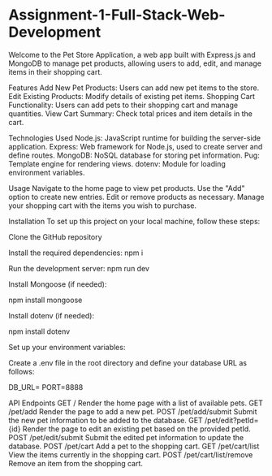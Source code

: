 # Assignment-1-Full-Stack-Web-Development


Welcome to the Pet Store Application, a web app built with Express.js and MongoDB to manage pet products, allowing users to add, edit, and manage items in their shopping cart.


Features
Add New Pet Products: Users can add new pet items to the store.
Edit Existing Products: Modify details of existing pet items.
Shopping Cart Functionality: Users can add pets to their shopping cart and manage quantities.
View Cart Summary: Check total prices and item details in the cart.

Technologies Used
Node.js: JavaScript runtime for building the server-side application.
Express: Web framework for Node.js, used to create server and define routes.
MongoDB: NoSQL database for storing pet information.
Pug: Template engine for rendering views.
dotenv: Module for loading environment variables.

Usage
Navigate to the home page to view pet products.
Use the "Add" option to create new entries.
Edit or remove products as necessary.
Manage your shopping cart with the items you wish to purchase.


Installation
To set up this project on your local machine, follow these steps:

Clone the GitHub repository

Install the required dependencies: 
npm i

Run the development server:
npm run dev

Install Mongoose (if needed):

npm install mongoose

Install dotenv (if needed):

npm install dotenv

Set up your environment variables:

Create a .env file in the root directory and define your database URL as follows:

DB_URL=<your-mongodb-connection-string>
PORT=8888

API Endpoints
GET /
Render the home page with a list of available pets.
GET /pet/add
Render the page to add a new pet.
POST /pet/add/submit
Submit the new pet information to be added to the database.
GET /pet/edit?petId={id}
Render the page to edit an existing pet based on the provided petId.
POST /pet/edit/submit
Submit the edited pet information to update the database.
POST /pet/cart
Add a pet to the shopping cart.
GET /pet/cart/list
View the items currently in the shopping cart.
POST /pet/cart/list/remove
Remove an item from the shopping cart.

